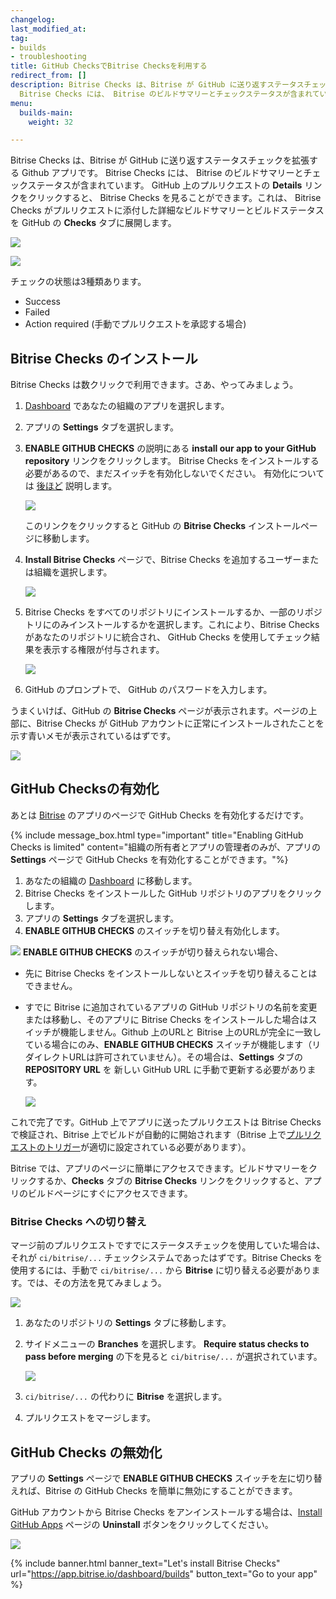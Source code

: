 ```yaml
---
changelog: 
last_modified_at: 
tag:
- builds
- troubleshooting
title: GitHub ChecksでBitrise Checksを利用する
redirect_from: []
description: Bitrise Checks は、Bitrise が GitHub に送り返すステータスチェックを拡張する Github アプリです。
  Bitrise Checks には、 Bitrise のビルドサマリーとチェックステータスが含まれています。
menu:
  builds-main:
    weight: 32

---
```


Bitrise Checks は、Bitrise が GitHub に送り返すステータスチェックを拡張する Github アプリです。 Bitrise Checks には、 Bitrise のビルドサマリーとチェックステータスが含まれています。 GitHub 上のプルリクエストの **Details** リンクをクリックすると、 Bitrise Checks を見ることができます。これは、 Bitrise Checks がプルリクエストに添付した詳細なビルドサマリーとビルドステータスを GitHub の **Checks** タブに展開します。

![](/img/all-checks-have-passed.png)

![](/img/bitrise-summary-gh-checks.jpg)

チェックの状態は3種類あります。

* Success
* Failed
* Action required (手動でプルリクエストを承認する場合)

## Bitrise Checks のインストール

Bitrise Checks は数クリックで利用できます。さあ、やってみましょう。

1. [Dashboard](https://app.bitrise.io/dashboard/builds) であなたの組織のアプリを選択します。
2. アプリの **Settings** タブを選択します。
3. **ENABLE GITHUB CHECKS** の説明にある **install our app to your GitHub repository** リンクをクリックします。 Bitrise Checks をインストールする必要があるので、まだスイッチを有効化しないでください。 有効化については [後ほど](/github-checks/#enabling-github-checks) 説明します。

   ![](/img/disabled-toggle-githubchekcs.jpg)

   このリンクをクリックすると GitHub の **Bitrise Checks** インストールページに移動します。
4. **Install Bitrise Checks** ページで、Bitrise Checks を追加するユーザーまたは組織を選択します。

   ![](/img/install-bitrise-checks.jpg)
5. Bitrise Checks をすべてのリポジトリにインストールするか、一部のリポジトリにのみインストールするかを選択します。これにより、Bitrise Checks があなたのリポジトリに統合され、 GitHub Checks を使用してチェック結果を表示する権限が付与されます。

   ![](/img/install-bitrise-checks.jpg.png)
6. GitHub のプロンプトで、 GitHub のパスワードを入力します。

うまくいけば、GitHub の **Bitrise Checks** ページが表示されます。ページの上部に、Bitrise Checks が GitHub アカウントに正常にインストールされたことを示す青いメモが表示されているはずです。

![](/img/installed-bitrise-checks.jpg)

## GitHub Checksの有効化

あとは [Bitrise](https://app.bitrise.io/dashboard/builds) のアプリのページで GitHub Checks を有効化するだけです。

{% include message_box.html type="important" title="Enabling GitHub Checks is limited" content="組織の所有者とアプリの管理者のみが、アプリの **Settings** ページで GitHub Checks を有効化することができます。"%}

1. あなたの組織の [Dashboard](https://app.bitrise.io/dashboard/builds) に移動します。
2. Bitrise Checks をインストールした GitHub リポジトリのアプリをクリックします。
3. アプリの **Settings** タブを選択します。
4. **ENABLE GITHUB CHECKS** のスイッチを切り替え有効化します。

![](/img/enabled-toggle-githubchecks.jpg) **ENABLE GITHUB CHECKS** のスイッチが切り替えられない場合、

* 先に Bitrise Checks をインストールしないとスイッチを切り替えることはできません。
* すでに Bitrise に追加されているアプリの GitHub リポジトリの名前を変更または移動し、そのアプリに Bitrise Checks をインストールした場合はスイッチが機能しません。Github 上のURLと Bitrise 上のURLが完全に一致している場合にのみ、**ENABLE GITHUB CHECKS** スイッチが機能します（リダイレクトURLは許可されていません）。その場合は、**Settings** タブの **REPOSITORY URL** を 新しい GitHub URL に手動で更新する必要があります。

  ![](/img/repository-url-change.jpg)

これで完了です。GitHub 上でアプリに送ったプルリクエストは Bitrise Checks で検証され、Bitrise 上でビルドが自動的に開始されます（Bitrise 上で[プルリクエストのトリガー](/builds/triggering-builds/trigger-pull-request/)が適切に設定されている必要があります）。

Bitrise では、アプリのページに簡単にアクセスできます。ビルドサマリーをクリックするか、**Checks** タブの **Bitrise Checks** リンクをクリックすると、アプリのビルドページにすぐにアクセスできます。

### Bitrise Checks への切り替え

マージ前のプルリクエストですでにステータスチェックを使用していた場合は、それが `ci/bitrise/...` チェックシステムであったはずです。Bitrise Checks を使用するには、手動で `ci/bitrise/...` から **Bitrise** に切り替える必要があります。では、その方法を見てみましょう。

![](/img/checks-pending.png)

1. あなたのリポジトリの **Settings** タブに移動します。
2. サイドメニューの **Branches** を選択します。 **Require status checks to pass before merging** の下を見ると `ci/bitrise/...` が選択されています。

   ![](/img/require-status-checks.png)
3. `ci/bitrise/...` の代わりに **Bitrise** を選択します。
4. プルリクエストをマージします。

## GitHub Checks の無効化

アプリの **Settings** ページで **ENABLE GITHUB CHECKS** スイッチを左に切り替えれば、Bitrise の GitHub Checks を簡単に無効にすることができます。

GitHub アカウントから Bitrise Checks をアンインストールする場合は、[Install GitHub Apps](https://github.com/settings/installations/) ページの **Uninstall** ボタンをクリックしてください。

![](/img/disable-ghckecks.jpg)

{% include banner.html banner_text="Let's install Bitrise Checks" url="https://app.bitrise.io/dashboard/builds" button_text="Go to your app" %}